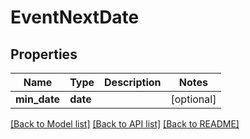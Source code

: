 # EventNextDate

## Properties
Name | Type | Description | Notes
------------ | ------------- | ------------- | -------------
**min_date** | **date** |  | [optional] 

[[Back to Model list]](../README.md#documentation-for-models) [[Back to API list]](../README.md#documentation-for-api-endpoints) [[Back to README]](../README.md)

